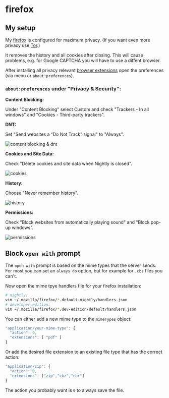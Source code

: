# firefox

## My setup

My [firefox](https://www.mozilla.org/en-US/firefox/nightly/notes/) is configured for maximum privacy. (If you want even more privacy use [Tor](https://www.torproject.org).)

It removes the history and all cookies after closing. This will cause problems, e.g. for Google CAPTCHA you will have to use a diffent browser.

After installing all privacy relevant [browser extensions](#browser-extensions) open the preferences (via menu or `about:preferences`).

### `about:preferences` under "Privacy & Security":

**Content Blocking:**

Under "Content Blocking" select Custom and check "Trackers - In all windows" and "Cookies - Third-party trackers".

**DNT:**

Set "Send websites a “Do Not Track” signal" to "Always".

![content blocking & dnt](https://i.imgur.com/gcehBcm.png)

**Cookies and Site Data:**

Check "Delete cookies and site data when Nightly is closed".

![cookies](https://i.imgur.com/jhgQvdq.png)

**History:**

Choose "Never remember history".

![history](https://i.imgur.com/BEuKmdA.png)

**Permissions:**

Check "Block websites from automatically playing sound" and "Block pop-up windows".

![permissions](https://i.imgur.com/BUwYSWO.png)

## Block `open with` prompt

The `open with` prompt is based on the mime types that the server sends. For
most you can set an `always do` option, but for example for `.cbz` files
you can't. 

Now open the mime tpye handlers file for your firefox installation:

```sh
# nightly:
vim ~/.mozilla/firefox/*.default-nightly/handlers.json
# developer-edition:
vim ~/.mozilla/firefox/*.dev-edition-default/handlers.json
```

You can either add a new mime type to the `mimeTypes` object:

```js
"application/your-mime-type": {
  "action": 0,
  "extensions": [ "pdf" ]
}
```

Or add the desired file extension to an existing file type that has the correct
action:

```js
"application/zip": {
  "action": 0,
  "extensions": ["zip","cbz","cbr"]
}
```

The action you probably want is `0` to always save the file.


